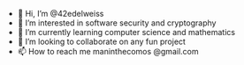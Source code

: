 - 👋 Hi, I’m @42edelweiss
- 👀 I’m interested in software security and cryptography
- 🌱 I’m currently learning computer science and mathematics
- 💞️ I’m looking to collaborate on any fun project 
- 📫 How to reach me maninthecomos @gmail.com

<!---
42edelweiss/42edelweiss is a ✨ special ✨ repository because its `README.md` (this file) appears on your GitHub profile.
You can click the Preview link to take a look at your changes.
--->
